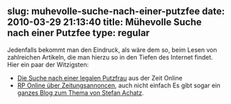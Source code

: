 slug: muhevolle-suche-nach-einer-putzfee
date: 2010-03-29 21:13:40
title: Mühevolle Suche nach einer Putzfee
type: regular
---

Jedenfalls bekommt man den Eindruck, als wäre dem so, beim Lesen von zahlreichen Artikeln, die man hierzu so in den Tiefen des Internet findet. Hier ein paar der Witzigsten:

 * [Die Suche nach einer legalen Putzfrau](http://www.zeit.de/online/2009/10/putzfrau-legal-irrwitz) aus der Zeit Online
 * [RP Online über Zeitungsannoncen](http://www.rp-online.de/hps/client/opinio/public/pjsub/production_long.hbs?hxmain_object_id=PJSUB::ARTICLE::259468&hxmain_category=::pjsub::opinio::/wirtschaft___soziales/job___co./berufe/zuhause), auch nicht einfach
 Es gibt sogar ein [ganzes Blog zum Thema von Stefan Achatz](http://www.putzfrau-gesucht.de/).
